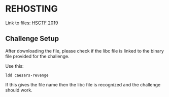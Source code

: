 # REHOSTING

Link to files: [HSCTF 2019](https://github.com/sajjadium/ctf-archives/tree/main/ctfs/HSCTF/2019/Caesars_Revenge)

## Challenge Setup
After downloading the file, please check if the libc file is linked to the binary file provided for the challenge.

Use this:
```
ldd caesars-revenge
```

If this gives the file name then the libc file is recognized and the challenge should work.
